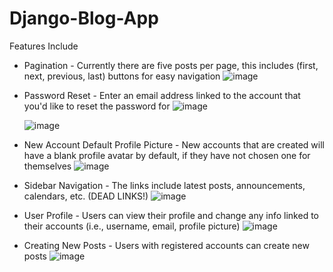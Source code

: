# Django-Blog-App

Features Include
- Pagination - 
  Currently there are five posts per page, this includes (first, next, previous, last) buttons for easy navigation
  ![image](https://user-images.githubusercontent.com/67937330/236554112-3816470f-e47d-40dc-85c2-9d64ba64fcbf.png)

- Password Reset -
  Enter an email address linked to the account that you'd like to reset the password for
  ![image](https://user-images.githubusercontent.com/67937330/236552492-2f144996-1de9-4038-8def-a5a04580ebe1.png)

  ![image](https://user-images.githubusercontent.com/67937330/236552344-fc9dc9ea-196e-4d15-b4a0-a8daf6e4ae44.png)

- New Account Default Profile Picture - 
  New accounts that are created will have a blank profile avatar by default, if they have not chosen one for themselves
  ![image](https://github.com/FrontEndDev-James/Django-Blog-App/assets/67937330/a54113e6-8444-4cc4-8ae6-18ab6282e6af)

- Sidebar Navigation - 
  The links include latest posts, announcements, calendars, etc. (DEAD LINKS!)
  ![image](https://github.com/FrontEndDev-James/Django-Blog-App/assets/67937330/1eede757-0edc-4a95-bf31-bb7c7d2c4dab)

- User Profile - 
  Users can view their profile and change any info linked to their accounts (i.e., username, email, profile picture)
  ![image](https://github.com/FrontEndDev-James/Django-Blog-App/assets/67937330/d48275d6-cb31-447b-b3a8-ce8e44d5c00d)

- Creating New Posts - 
  Users with registered accounts can create new posts 
  ![image](https://github.com/FrontEndDev-James/Django-Blog-App/assets/67937330/9759024a-3c3e-4aa2-8b08-b88a98bb06ad)
